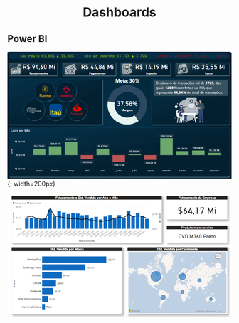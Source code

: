 # <p align="center">Dashboards</p>

## Power BI

[![Image](images/Imagem1.png)](https://app.powerbi.com/view?r=eyJrIjoiMjY3YzU3MmQtMjVkMC00YzIzLTkzYzMtYWViMzgzZThiNmQ5IiwidCI6ImQ4NjQxYWFkLTljYjEtNDgwMy05M2Y1LWEzZjMxMzNmMTNkMSJ9){: width=200px}


[![Image](images/Imagem2.png)](https://app.powerbi.com/view?r=eyJrIjoiYjIwZWM3OTYtY2JlYS00NWY5LWI0YjgtZjY3MWU1MTNhNTlhIiwidCI6ImQ4NjQxYWFkLTljYjEtNDgwMy05M2Y1LWEzZjMxMzNmMTNkMSJ9)

